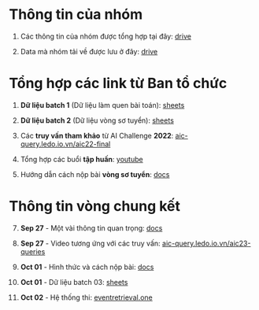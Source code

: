 # Thông tin của nhóm

1. Các thông tin của nhóm được tổng hợp tại đây: [drive](https://drive.google.com/drive/folders/1p8rdQxpfZSNK-ZMtWNfUTB-2FWZw_gGK?usp=drive_link)

2. Data mà nhóm tải về được lưu ở đây: [drive](https://drive.google.com/drive/folders/0ADDygqpraIDQUk9PVA)

# Tổng hợp các link từ Ban tổ chức

1. **Dữ liệu batch 1** (Dữ liệu làm quen bài toán): [sheets](https://docs.google.com/spreadsheets/d/1nnfmpsIB2Cm0jatlN10WjwwZvEIvQxctf8_8YKQfXi4/edit#gid=0)

2. **Dữ liệu batch 2** (Dữ liệu vòng sơ tuyển): [sheets](https://docs.google.com/spreadsheets/d/1nnfmpsIB2Cm0jatlN10WjwwZvEIvQxctf8_8YKQfXi4/edit#gid=246172816)

4. Các **truy vấn tham khảo** từ AI Challenge **2022**: [aic-query.ledo.io.vn/aic22-final](http://aic-query.ledo.io.vn/aic22-final/)

5. Tổng hợp các buổi **tập huấn**: [youtube](https://www.youtube.com/playlist?list=PLFrCvCTyCurMvyhd-plLpViA_jLnaAmJv)

6. Hướng dẫn cách nộp bài **vòng sơ tuyển**: [docs](https://docs.google.com/document/d/1FObOn5vBzJMEy-uJ6GCCGsu32xXv8fsVNyKZs27Xp6k/edit)

# Thông tin vòng chung kết

7. **Sep 27** - Một vài thông tin quan trọng: [docs](https://docs.google.com/document/d/1lrS5n1pF-DzhrDV8L68HVxvgqc-c7mNJM-eC-vzHsBY/edit)

8. **Sep 27** - Video tương ứng với các truy vấn: [aic-query.ledo.io.vn/aic23-queries](http://aic-query.ledo.io.vn/aic23-queries/)

9. **Oct 01** - Hình thức và cách nộp bài: [docs](https://docs.google.com/document/d/1TDCvJeDrH-JJkutWEl84YUC6aOTUmazjdGECWDbuHpQ/edit#heading=h.guqqkn4rhjv8)

10. **Oct 01** - Dữ liệu batch 03: [sheets](https://docs.google.com/spreadsheets/d/16RlmhETs2YLuw5b4aP-bKD7c0DiDNDr0ZxOQfBS3-ks/edit#gid=1902505481)

11. **Oct 02** - Hệ thống thi: [eventretrieval.one](https://eventretrieval.one/)


